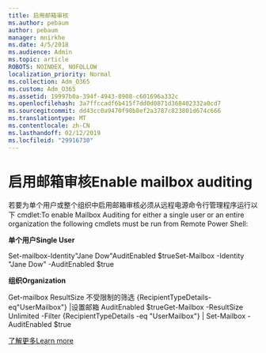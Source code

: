 ```yaml
---
title: 启用邮箱审核
ms.author: pebaum
author: pebaum
manager: mnirkhe
ms.date: 4/5/2018
ms.audience: Admin
ms.topic: article
ROBOTS: NOINDEX, NOFOLLOW
localization_priority: Normal
ms.collection: Adm_O365
ms.custom: Adm_O365
ms.assetid: 19997b0a-394f-4943-8908-c601696a332c
ms.openlocfilehash: 3a7ffccadf6b415f7dd0d0871d368402332a0cd7
ms.sourcegitcommit: dd43cc0a9470f98b8ef2a3787c823801d674c666
ms.translationtype: MT
ms.contentlocale: zh-CN
ms.lasthandoff: 02/12/2019
ms.locfileid: "29916730"
---
```

# <a name="enable-mailbox-auditing"></a><span data-ttu-id="5c6bb-102">启用邮箱审核</span><span class="sxs-lookup"><span data-stu-id="5c6bb-102">Enable mailbox auditing</span></span>

<span data-ttu-id="5c6bb-103">若要为单个用户或整个组织中启用邮箱审核必须从远程电源命令行管理程序运行以下 cmdlet:</span><span class="sxs-lookup"><span data-stu-id="5c6bb-103">To enable Mailbox Auditing for either a single user or an entire organization the following cmdlets must be run from Remote Power Shell:</span></span>
  
 <span data-ttu-id="5c6bb-104">**单个用户**</span><span class="sxs-lookup"><span data-stu-id="5c6bb-104">**Single User**</span></span>
  
<span data-ttu-id="5c6bb-105">Set-mailbox-Identity"Jane Dow"AuditEnabled $true</span><span class="sxs-lookup"><span data-stu-id="5c6bb-105">Set-Mailbox -Identity "Jane Dow" -AuditEnabled $true</span></span>
  
 <span data-ttu-id="5c6bb-106">**组织**</span><span class="sxs-lookup"><span data-stu-id="5c6bb-106">**Organization**</span></span>
  
<span data-ttu-id="5c6bb-107">Get-mailbox ResultSize 不受限制的筛选 {RecipientTypeDetails-eq"UserMailbox"} |设置邮箱 AuditEnabled $true</span><span class="sxs-lookup"><span data-stu-id="5c6bb-107">Get-Mailbox -ResultSize Unlimited -Filter {RecipientTypeDetails -eq "UserMailbox"} | Set-Mailbox -AuditEnabled $true</span></span>
  
[<span data-ttu-id="5c6bb-108">了解更多</span><span class="sxs-lookup"><span data-stu-id="5c6bb-108">Learn more</span></span>](https://support.office.com/article/aaca8987-5b62-458b-9882-c28476a66918)
  

